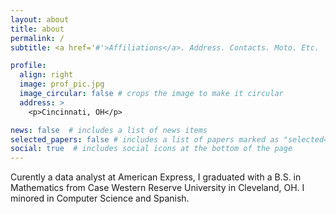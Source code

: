 ```yaml
---
layout: about
title: about
permalink: /
subtitle: <a href='#'>Affiliations</a>. Address. Contacts. Moto. Etc.

profile:
  align: right
  image: prof_pic.jpg 
  image_circular: false # crops the image to make it circular
  address: >
    <p>Cincinnati, OH</p>

news: false  # includes a list of news items
selected_papers: false # includes a list of papers marked as "selected={true}"
social: true  # includes social icons at the bottom of the page
---
```

Curently a data analyst at American Express, I graduated with a B.S. in Mathematics from Case Western Reserve University in Cleveland, OH. I minored in Computer Science and Spanish.
